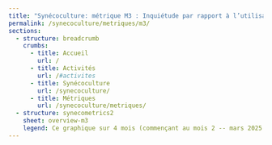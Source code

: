 ```yaml
---
title: "Synécoculture: métrique M3 : Inquiétude par rapport à l’utilisation durable de l’eau"
permalink: /synecoculture/metriques/m3/
sections:
  - structure: breadcrumb
    crumbs:
      - title: Accueil
        url: /
      - title: Activités
        url: /#activites
      - title: Synécoculture
        url: /synecoculture/
      - title: Métriques
        url: /synecoculture/metriques/
  - structure: synecometrics2
    sheet: overview-m3
    legend: Ce graphique sur 4 mois (commençant au mois 2 -- mars 2025 -- car le mois 1 n'a pas assez de données) montre une inquiétude (score plus bas = plus inquiet) similaire entre les deux types de culture. Cela démontre que la synécoculture ne présente pas d'avantage par rapport aux cultures conventionnelles dans le domaine de l'utilisation de l'eau.
---
```

